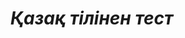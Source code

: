 # *Қазақ тілінен тест*

<!DOCTYPE html>
<html>
 <head>
  <meta charset="utf-8">
  <title>Кнопка</title>
  <script>
   function Bastau(){
    }
 </head>
 <body> 
  <form>
   <p><input type="button" value=" Бастау " onclick "Bastau()"></p>
  </form>
 </body>
</html>

